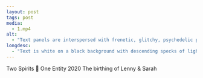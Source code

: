 ```yaml
---
layout: post
tags: post
media:
  - 1.mp4
alt:
  - "Text panels are interspersed with frenetic, glitchy, psychedelic portraits on a black background."
longdesc:
  - "Text is white on a black background with descending specks of light and reads: 'An entity was created with two spirits living within. Lenny - Sarah. The year of 2020 saw the awakening of connection to the feminine spirit...'"
---
```

Two Spirits 👣 One Entity 2020
The birthing of Lenny & Sarah
